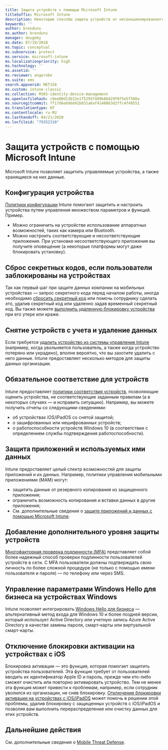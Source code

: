 ```yaml
---
title: Защита устройств с помощью Microsoft Intune
titleSuffix: Microsoft Intune
description: Некоторые способы защиты устройств от несанкционированного доступа и других угроз с помощью Intune.
keywords: ''
author: brenduns
ms.author: brenduns
manager: dougeby
ms.date: 07/19/2018
ms.topic: conceptual
ms.subservice: protect
ms.service: microsoft-intune
ms.localizationpriority: high
ms.technology: ''
ms.assetid: ''
ms.reviewer: angerobe
ms.suite: ems
search.appverid: MET150
ms.custom: intune-classic
ms.collection: M365-identity-device-management
ms.openlocfilehash: c9ee00d13b32e1f52937489b86d29f075e5f580a
ms.sourcegitcommit: 7f17d6eb9dd41b031a6af4148863d2ffc4f49551
ms.translationtype: HT
ms.contentlocale: ru-RU
ms.lasthandoff: 04/21/2020
ms.locfileid: "79352310"
---
```

# <a name="protect-devices-with-microsoft-intune"></a>Защита устройств с помощью Microsoft Intune

Microsoft Intune позволяет защитить управляемые устройства, а также хранящиеся на них данные.

## <a name="device-configuration"></a>Конфигурация устройства
[Политики конфигурации](../configuration/device-profiles.md) Intune помогают защитить и настроить устройства путем управления множеством параметров и функций. Пример.

- Можно ограничить на устройстве использование аппаратных возможностей, таких как камера или Bluetooth.
- Можно настроить соответствующие и несоответствующие приложения. При установке несоответствующего приложения вы получите оповещение (а некоторые платформы могут даже блокировать установку).

## <a name="reset-passcodes-when-users-are-locked-out-of-their-devices"></a>Сброс секретных кодов, если пользователи заблокированы на устройствах
Так как первый шаг при защите данных компании на мобильных устройствах — запрос секретного кода перед началом работы, иногда необходимо [сбросить секретный код](../remote-actions/device-passcode-reset.md) или помочь сотруднику сделать это, удалив секретный код или удаленно задав временный секретный код. Вы также можете [выполнить удаленную блокировку устройства](../remote-actions/device-remote-lock.md) при его утере или краже.

## <a name="retire-devices-and-remove-data"></a>Снятие устройств с учета и удаление данных
Если требуется [удалить устройство из системы управления Intune](../remote-actions/devices-wipe.md) (например, когда увольняется пользователь, а также когда устройство потеряно или украдено), вполне вероятно, что вы захотите удалить с него данные. Intune предоставляет несколько методов для защиты данных организации.

## <a name="require-devices-to-be-compliant"></a>Обязательное соответствие для устройств
Intune предоставляет [политики соответствия устройств](device-compliance-get-started.md), позволяющие оценить устройства, не соответствующие заданным правилам (а в некоторых случаях — и исправить ситуацию). Например, вы можете получить отчеты со следующими сведениями:
- об устройствах iOS/iPadOS со снятой защитой;
- о зашифрованных или нешифрованных устройств;
- о работоспособности устройств Windows 10 (в соответствии с определением службы подтверждения работоспособности).

## <a name="protect-apps-and-the-data-they-use"></a>Защита приложений и используемых ими данных
Intune предоставляет целый спектр возможностей для защиты приложений и их данных. Например, политики управления мобильными приложениями (MAM) могут:
- защитить данные от резервного копирования из защищенного приложения;
- ограничить возможность копирования и вставки данных в другие приложения;
- См. дополнительные сведения о [защите приложений и данных с помощью Microsoft Intune](../apps/app-protection-policy.md).

## <a name="add-an-additional-layer-of-protection-to-devices"></a>Добавление дополнительного уровня защиты устройств
[Многофакторная проверка подлинности (MFA)](../enrollment/multi-factor-authentication.md) представляет собой более надежный способ проверки подлинности пользователей устройств в сети.  С MFA пользователи должны подтверждать свою личность по более сложной процедуре (не только с помощью имени пользователя и пароля) — по телефону или через SMS.

## <a name="control-windows-hello-for-business-settings-on-windows-devices"></a>Управление параметрами Windows Hello для бизнеса на устройствах Windows
Intune позволяет интегрировать [Windows Hello для бизнеса](windows-hello.md) — альтернативный метод входа для Windows 10 и более поздней версии, который использует Active Directory или учетную запись Azure Active Directory в качестве замены пароля, смарт-карты или виртуальной смарт-карты.

## <a name="disable-activation-lock-on-ios-devices"></a>Отключение блокировки активации на устройствах с iOS
Блокировка активации — это функция, которая помогает защитить устройства пользователей. Эта функция требует от пользователей вводить их идентификатор Apple ID и пароль, прежде чем кто-либо сможет очистить или повторно активировать устройство. Тем не менее эта функция может привести к проблемам, например, если сотрудник уволился из организации, не сняв блокировку. [Отключение блокировки активации на устройствах с iOS/iPadOS](../remote-actions/device-activation-lock-disable.md) может помочь в решении этой проблемы, удалив блокировку с защищенных устройств с iOS/iPadOS и позволяя вам выполнить перераспределение или очистку данных для этих устройств.

## <a name="next-steps"></a>Дальнейшие действия

См. дополнительные сведения о [Mobile Threat Defense](mobile-threat-defense.md).
